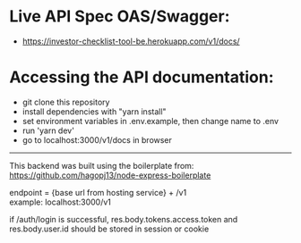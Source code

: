 # Live API Spec OAS/Swagger:  
- https://investor-checklist-tool-be.herokuapp.com/v1/docs/

# Accessing the API documentation:  
- git clone this repository  
- install dependencies with "yarn install"  
- set environment variables in .env.example, then change name to .env  
- run 'yarn dev'  
- go to localhost:3000/v1/docs in browser  
---

This backend was built using the boilerplate from: https://github.com/hagopj13/node-express-boilerplate  
  
endpoint = {base url from hosting service} + /v1  
example: localhost:3000/v1  
  
if /auth/login is successful, res.body.tokens.access.token and res.body.user.id should be stored in session or cookie  
